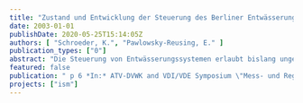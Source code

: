 ```yaml
---
title: "Zustand und Entwicklung der Steuerung des Berliner Entwässerungssystems"
date: 2003-01-01
publishDate: 2020-05-25T15:14:05Z
authors: [ "Schroeder, K.", "Pawlowsky-Reusing, E." ]
publication_types: ["0"]
abstract: "Die Steuerung von Entwässerungssystemen erlaubt bislang ungenutzte Kapazitäten, sowohl zur Speicherung, wie auch zur Reinigung von Abwasser, zu  aktivieren. Die historisch gewachsene Struktur der Berliner Mischkanalisation mit ihren oben aufgeführten Eigenschaften erlaubt per se eine gezielte Bewirtschaftung der Teilentwässerungssysteme. Im Zuge von Sanierungsarbeiten wurden mittels lokaler Steuerungsorgane bereits zusätzliche Speicherreserven  in den Kanalnetzen erschlossen. Um die Effizienz des Systems weiter zu erhöhen, wird im Rahmen des Projektes „Integrated Sewage Management“ das Potenzial einer Verbundsteuerung von Kanalnetzen, Pumpwerken und Kläranlagen untersucht. Erste Ergebnisse bezüglich möglicher Effekte einer globalen Steuerung von vernetzten Systemkomponenten werden für Ende 2003 erwartet, wenn anhand des entwickelten Modells verschiedene, realisierbare Steuerungsstrategien simuliert und auf ihre Auswirkungen hin getestet und evaluiert werden. Bezüglich der Umsetzung von geplanten Strategien und der Entwicklung von ersten Applikationen für den Betrieb des Abwassersystems wird an dieser Stelle auf [Mannel, 2003] verwiesen."
featured: false
publication: " p 6 *In:* ATV-DVWK and VDI/VDE Symposium \"Mess- und Regelungstechnik in abwassertechnischen Anlagen\". Wuppertal, Germany. 25. - 26.11.2003"
projects: ["ism"]
---
```


